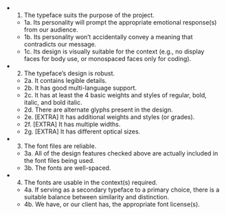 - 1. The typeface suits the purpose of the project.
  - 1a. Its personality will prompt the appropriate emotional response(s) from our audience.
  - 1b. Its personality won’t accidentally convey a meaning that contradicts our message.
  - 1c. Its design is visually suitable for the context (e.g., no display faces for body use, or monospaced faces only for coding). 
- 2. The typeface’s design is robust.
  - 2a. It contains legible details.
  - 2b. It has good multi-language support.
  - 2c. It has at least the 4 basic weights and styles of regular, bold, italic, and bold italic.
  - 2d. There are alternate glyphs present in the design.
  - 2e. [EXTRA] It has additional weights and styles (or grades).
  - 2f. [EXTRA] It has multiple widths.
  - 2g. [EXTRA] It has different optical sizes.
- 3. The font files are reliable.
  - 3a. All of the design features checked above are actually included in the font files being used.
  - 3b. The fonts are well-spaced.
- 4. The fonts are usable in the context(s) required.
  - 4a. If serving as a secondary typeface to a primary choice, there is a suitable balance between similarity and distinction.
  - 4b. We have, or our client has, the appropriate font license(s).
